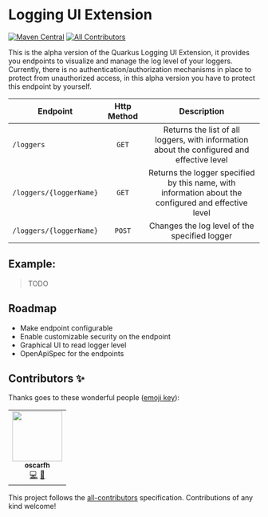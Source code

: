 # Logging UI Extension 
[![Maven Central](https://img.shields.io/maven-central/v/io.quarkiverse.loggingui/quarkus-logging-ui?color=cool-green&style=flat-square)](https://mvnrepository.com/artifact/io.quarkiverse.loggingui/quarkus-logging-ui)
[![All Contributors](https://img.shields.io/badge/all_contributors-1-orange.svg?color=cool-green&style=flat-square)](#contributors-)

This is the alpha version of the Quarkus Logging UI Extension, it provides you endpoints to visualize and manage the
log level of your loggers.
Currently, there is no authentication/authorization mechanisms in place to protect from unauthorized access, in this 
alpha version you have to protect this endpoint by yourself. 

| Endpoint        | Http Method           | Description  |
| ------------- |:-------------:|:-----:|
| `/loggers`      | `GET` | Returns the list of all loggers, with information about the configured and effective level |
| `/loggers/{loggerName}`     | `GET`      |   Returns the logger specified by this name, with information about the configured and effective level |
| `/loggers/{loggerName}` | `POST`      |    Changes the log level of the specified logger |

## Example:
> TODO

## Roadmap
 * Make endpoint configurable
 * Enable customizable security on the endpoint
 * Graphical UI to read logger level 
 * OpenApiSpec for the endpoints

## Contributors ✨

Thanks goes to these wonderful people ([emoji key](https://allcontributors.org/docs/en/emoji-key)):

<!-- ALL-CONTRIBUTORS-LIST:START - Do not remove or modify this section -->
<!-- prettier-ignore-start -->
<!-- markdownlint-disable -->
<table>
  <tr>
    <td align="center"><a href="https://github.com/oscarfh"><img src="https://avatars3.githubusercontent.com/u/3311764?v=4" width="100px;" alt=""/><br /><sub><b>oscarfh</b></sub></a><br /><a href="https://github.com/quarkiverse/quarkiverse-logger-ui/commits?author=oscarfh" title="Code">💻</a> <a href="#maintenance-oscarfh" title="Maintenance">🚧</a></td>
  </tr>
</table>

<!-- markdownlint-enable -->
<!-- prettier-ignore-end -->
<!-- ALL-CONTRIBUTORS-LIST:END -->

This project follows the [all-contributors](https://github.com/all-contributors/all-contributors) specification. Contributions of any kind welcome!